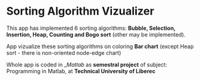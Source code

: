 # Sorting Algorithm Vizualizer
This app has implemented 6 sorting algorithms: __Bubble, Selection, Insertion, Heap, Counting and Bogo sort__ (other may be implemented).

App vizualize these sorting algorithms on coloring __Bar chart__ (except Heap sort - there is non-oriented node-edge chart)

Whole app is coded in __Matlab_ as __semestral project__ of subject: Programming in Matlab, at __Technical University of Liberec__

